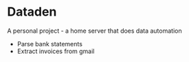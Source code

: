 # Dataden

A personal project - a home server that does data automation

- Parse bank statements
- Extract invoices from gmail
